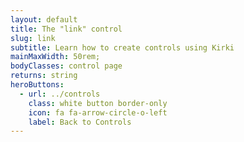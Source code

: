 ```yaml
---
layout: default
title: The "link" control
slug: link
subtitle: Learn how to create controls using Kirki
mainMaxWidth: 50rem;
bodyClasses: control page
returns: string
heroButtons:
  - url: ../controls
    class: white button border-only
    icon: fa fa-arrow-circle-o-left
    label: Back to Controls
---
```

